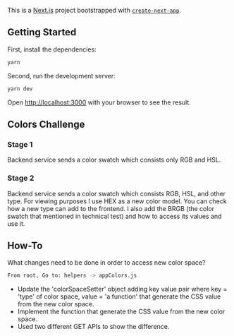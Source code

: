 This is a [Next.js](https://nextjs.org/) project bootstrapped with [`create-next-app`](https://github.com/vercel/next.js/tree/canary/packages/create-next-app).

## Getting Started

First, install the dependencies:

```bash
yarn
```

Second, run the development server:

```bash
yarn dev
```

Open [http://localhost:3000](http://localhost:3000) with your browser to see the result.

## Colors Challenge

### Stage 1

Backend service sends a color swatch which consists only RGB and HSL.

### Stage 2

Backend service sends a color swatch which consists RGB, HSL, and other type. For viewing purposes I use HEX as a new color model. You can check how a new type can add to the frontend. I also add the BRGB (the color swatch that mentioned in technical test) and how to access its values and use it.

## How-To

What changes need to be done in order to access new color space?

```bash
From root, Go to: helpers -> appColors.js
```

- Update the 'colorSpaceSetter' object adding key value pair where key = 'type' of color space, value = 'a function' that generate the
  CSS value from the new color space.
- Implement the function that generate the CSS value from the new color space.
- Used two different GET APIs to show the difference.
